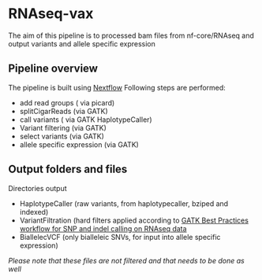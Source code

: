 # RNAseq-vax
The aim of this pipeline is to processed bam files from nf-core/RNAseq and output variants and allele specific expression

## Pipeline overview
The pipeline is built using [Nextflow](https://www.nextflow.io/)
Following steps are performed:

* add read groups ( via picard)
* splitCigarReads (via GATK)
* call variants ( via GATK HaplotypeCaller)
* Variant filtering (via GATK)
* select variants (via GATK)
* allele specific expression (via GATK)


## Output folders and files

Directories output
* HaplotypeCaller (raw variants, from haplotypecaller, bziped and indexed)
* VariantFiltration (hard filters applied according to [GATK Best Practices workflow for SNP and indel calling on RNAseq data](https://gatkforums.broadinstitute.org/gatk/discussion/3891/calling-variants-in-rnaseq)
* BiallelecVCF (only bialleleic SNVs, for input into allele specific expression)

*Please note that these files are not filtered and that needs to be done as well*